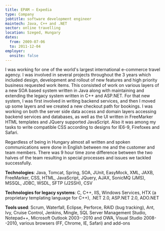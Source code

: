 ```yaml
---
title: EPAM — Expedia
type: Company
jobtitle: software development engineer
maintech: Java, C++ and .NET
sector: online travelling
location: Szeged, Hungary
dates:
  from: 2009-07-06
  to: 2011-12-04
employer:
  onsite: false
---
```


I was working for one of the world's largest international e-commerce travel agency. I was involved in several projects throughout the 3 years which included design, development and rollout of new features and high priority business requested work items. This consisted of work on various layers of a new SOA based system written in Java along with maintaining and extending the legacy system written in C++ and ASP.NET. For that new system, I was first involved in writing backend services, and then I moved up some layers and we created a new checkout path for bookings. I was working on both the server side data access and domain layers accessing backend services and databases, as well as the UI written in FreeMarker HTML templates and JQuery supported JavaScript. Also it was among my tasks to write compatible CSS according to designs for IE6-9, Firefoxes and Safari.

Regardless of being in Hungary almost all written and spoken communications were done in English between me and the customer and team members. There was 9 hour time zone difference between the two halves of the team resulting in special processes and issues we tackled successfully.

**Technologies**: Java, Tomcat, Spring, SOA, JUnit, EasyMock, XML, JAXB, FreeMarker, CSS, HTML, JavaScript, JQuery, AJAX, SonicMQ (JMS), MSSQL, JDBC, WSDL, SFTP (J2SSH), CSV

**Technologies for legacy systems**: C, C++, IIS, Windows Services, HTX (a proprietary templating language for C++), .NET 2.0, ASP.NET 2.0, ADO.NET

**Tools used**: Scrum, Waterfall, Eclipse, Perforce, RAID (bug tracking), Ant, Ivy, Cruise Control, Jenkins, Mingle, SQL Server Management Studio, Notepad++, Microsoft Outlook 2003--2010 and OWA, Visual Studio 2008--2010, various browsers (FF, Chrome, IE, Safari) and add-ons
